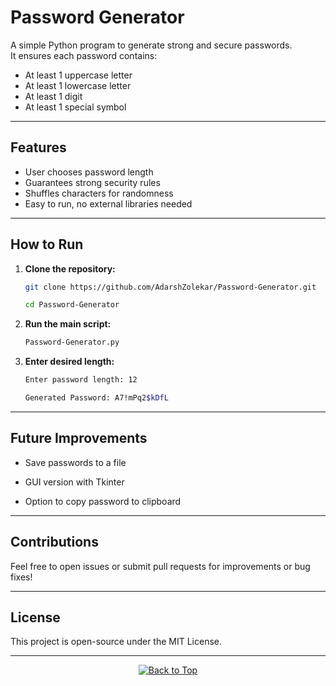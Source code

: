# Password Generator

A simple Python program to generate strong and secure passwords.  
It ensures each password contains:  
- At least 1 uppercase letter  
- At least 1 lowercase letter  
- At least 1 digit  
- At least 1 special symbol  

---

## Features

- User chooses password length  
- Guarantees strong security rules  
- Shuffles characters for randomness  
- Easy to run, no external libraries needed  

---

## How to Run

1. **Clone the repository:**
   ```bash
   git clone https://github.com/AdarshZolekar/Password-Generator.git

   cd Password-Generator
   ```
3. **Run the main script:**
   ```bash
   Password-Generator.py
   ```
3. **Enter desired length:**
   ```bash
   Enter password length: 12

   Generated Password: A7!mPq2$kDfL
   ```

---

## Future Improvements

- Save passwords to a file

- GUI version with Tkinter

- Option to copy password to clipboard
  
---

## Contributions

Feel free to open issues or submit pull requests for improvements or bug fixes!

---

## License

This project is open-source under the MIT License.

---

<p align="center">
  <a href="#top">
    <img src="https://img.shields.io/badge/%E2%AC%86-Back%20to%20Top-blue?style=for-the-badge" alt="Back to Top"/>
  </a>
</p>






